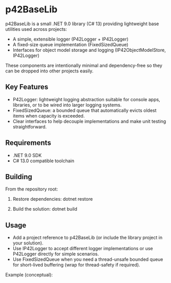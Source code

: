 # p42BaseLib

p42BaseLib is a small .NET 9.0 library (C# 13) providing lightweight base utilities used across projects:
- A simple, extensible logger (P42Logger + IP42Logger)
- A fixed-size queue implementation (FixedSizedQueue)
- Interfaces for object model storage and logging (IP42ObjectModelStore, IP42Logger)

These components are intentionally minimal and dependency-free so they can be dropped into other projects easily.

## Key Features
- P42Logger: lightweight logging abstraction suitable for console apps, libraries, or to be wired into larger logging systems.
- FixedSizedQueue: a bounded queue that automatically evicts oldest items when capacity is exceeded.
- Clear interfaces to help decouple implementations and make unit testing straightforward.

## Requirements
- .NET 9.0 SDK
- C# 13.0 compatible toolchain

## Building
From the repository root:
1. Restore dependencies:
   dotnet restore

2. Build the solution:
   dotnet build

## Usage
- Add a project reference to p42BaseLib (or include the library project in your solution).
- Use IP42Logger to accept different logger implementations or use P42Logger directly for simple scenarios.
- Use FixedSizedQueue<T> when you need a thread-unsafe bounded queue for short-lived buffering (wrap for thread-safety if required).

Example (conceptual):